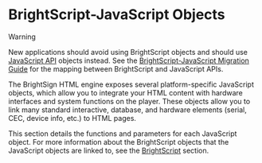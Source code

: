 # BrightScript-JavaScript Objects

> [!WARNING]
> New applications should avoid using BrightScript objects and should use [JavaScript API](../player-apis/javascript-apis.md) objects instead. See the [BrightScript-JavaScript Migration Guide](../player-apis/brightscript-javascript-migration-guide.md) for the mapping between BrightScript and JavaScript APIs.

The BrightSign HTML engine exposes several platform-specific JavaScript objects, which allow you to integrate your HTML content with hardware interfaces and system functions on the player. These objects allow you to link many standard interactive, database, and hardware elements (serial, CEC, device info, etc.) to HTML pages.

This section details the functions and parameters for each JavaScript object. For more information about the BrightScript objects that the JavaScript objects are linked to, see the [BrightScript](../../developers/brightscript.md) section.